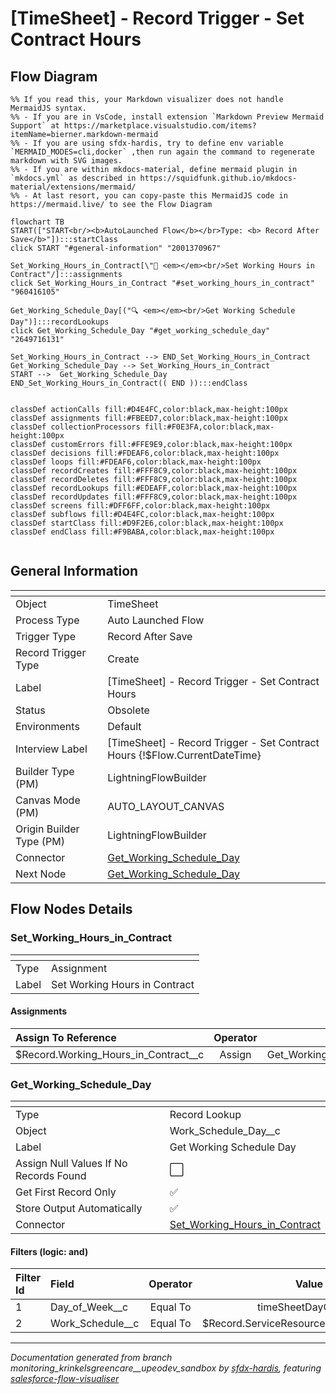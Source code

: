 # [TimeSheet] - Record Trigger - Set Contract Hours

## Flow Diagram

```mermaid
%% If you read this, your Markdown visualizer does not handle MermaidJS syntax.
%% - If you are in VsCode, install extension `Markdown Preview Mermaid Support` at https://marketplace.visualstudio.com/items?itemName=bierner.markdown-mermaid
%% - If you are using sfdx-hardis, try to define env variable `MERMAID_MODES=cli,docker` ,then run again the command to regenerate markdown with SVG images.
%% - If you are within mkdocs-material, define mermaid plugin in `mkdocs.yml` as described in https://squidfunk.github.io/mkdocs-material/extensions/mermaid/
%% - At last resort, you can copy-paste this MermaidJS code in https://mermaid.live/ to see the Flow Diagram

flowchart TB
START(["START<br/><b>AutoLaunched Flow</b></br>Type: <b> Record After Save</b>"]):::startClass
click START "#general-information" "2001370967"

Set_Working_Hours_in_Contract[\"🟰 <em></em><br/>Set Working Hours in Contract"/]:::assignments
click Set_Working_Hours_in_Contract "#set_working_hours_in_contract" "960416105"

Get_Working_Schedule_Day[("🔍 <em></em><br/>Get Working Schedule Day")]:::recordLookups
click Get_Working_Schedule_Day "#get_working_schedule_day" "2649716131"

Set_Working_Hours_in_Contract --> END_Set_Working_Hours_in_Contract
Get_Working_Schedule_Day --> Set_Working_Hours_in_Contract
START -->  Get_Working_Schedule_Day
END_Set_Working_Hours_in_Contract(( END )):::endClass


classDef actionCalls fill:#D4E4FC,color:black,max-height:100px
classDef assignments fill:#FBEED7,color:black,max-height:100px
classDef collectionProcessors fill:#F0E3FA,color:black,max-height:100px
classDef customErrors fill:#FFE9E9,color:black,max-height:100px
classDef decisions fill:#FDEAF6,color:black,max-height:100px
classDef loops fill:#FDEAF6,color:black,max-height:100px
classDef recordCreates fill:#FFF8C9,color:black,max-height:100px
classDef recordDeletes fill:#FFF8C9,color:black,max-height:100px
classDef recordLookups fill:#EDEAFF,color:black,max-height:100px
classDef recordUpdates fill:#FFF8C9,color:black,max-height:100px
classDef screens fill:#DFF6FF,color:black,max-height:100px
classDef subflows fill:#D4E4FC,color:black,max-height:100px
classDef startClass fill:#D9F2E6,color:black,max-height:100px
classDef endClass fill:#F9BABA,color:black,max-height:100px


```

## General Information

|<!-- -->|<!-- -->|
|:---|:---|
|Object|TimeSheet|
|Process Type| Auto Launched Flow|
|Trigger Type| Record After Save|
|Record Trigger Type| Create|
|Label|[TimeSheet] - Record Trigger - Set Contract Hours|
|Status|Obsolete|
|Environments|Default|
|Interview Label|[TimeSheet] - Record Trigger - Set Contract Hours {!$Flow.CurrentDateTime}|
| Builder Type (PM)|LightningFlowBuilder|
| Canvas Mode (PM)|AUTO_LAYOUT_CANVAS|
| Origin Builder Type (PM)|LightningFlowBuilder|
|Connector|[Get_Working_Schedule_Day](#get_working_schedule_day)|
|Next Node|[Get_Working_Schedule_Day](#get_working_schedule_day)|


## Flow Nodes Details

### Set_Working_Hours_in_Contract

|<!-- -->|<!-- -->|
|:---|:---|
|Type|Assignment|
|Label|Set Working Hours in Contract|


#### Assignments

|Assign To Reference|Operator|Value|
|:-- |:--:|:--: |
|$Record.Working_Hours_in_Contract__c| Assign|Get_Working_Schedule_Day.Hours__c|




### Get_Working_Schedule_Day

|<!-- -->|<!-- -->|
|:---|:---|
|Type|Record Lookup|
|Object|Work_Schedule_Day__c|
|Label|Get Working Schedule Day|
|Assign Null Values If No Records Found|⬜|
|Get First Record Only|✅|
|Store Output Automatically|✅|
|Connector|[Set_Working_Hours_in_Contract](#set_working_hours_in_contract)|


#### Filters (logic: **and**)

|Filter Id|Field|Operator|Value|
|:-- |:-- |:--:|:--: |
|1|Day_of_Week__c| Equal To|timeSheetDayOfWeek|
|2|Work_Schedule__c| Equal To|$Record.ServiceResource.Work_Schedule__c|








___

_Documentation generated from branch monitoring_krinkelsgreencare__upeodev_sandbox by [sfdx-hardis](https://sfdx-hardis.cloudity.com), featuring [salesforce-flow-visualiser](https://github.com/toddhalfpenny/salesforce-flow-visualiser)_